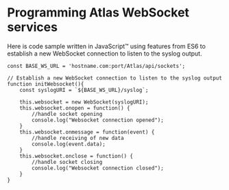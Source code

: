 # Programming Atlas WebSocket services

Here is code sample written in JavaScript™ using features from ES6 to establish a new WebSocket connection to listen to the syslog output.

```
const BASE_WS_URL = 'hostname.com:port/Atlas/api/sockets';

// Establish a new WebSocket connection to listen to the syslog output
function initWebsocket(){
    const syslogURI = `${BASE_WS_URL}/syslog`;

    this.websocket = new WebSocket(syslogURI);
    this.websocket.onopen = function() {
        //handle socket opening
        console.log("Websocket connection opened");
    }
    this.websocket.onmessage = function(event) {
        //handle receiving of new data
        console.log(event.data);
    }
    this.websocket.onclose = function() {
        //handle socket closing
        console.log("Websocket connection closed");
    }
}
```
